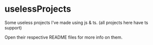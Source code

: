 # uselessProjects
Some useless projects I've made using js & ts. (all projects here have ts support)

Open their respective README files for more info on them. 
